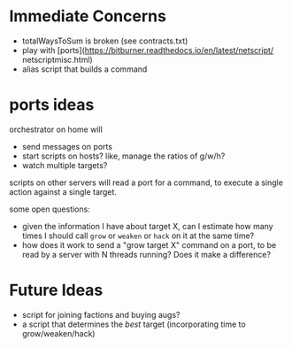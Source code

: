 # Immediate Concerns

- totalWaysToSum is broken (see contracts.txt)
- play with [ports](https://bitburner.readthedocs.io/en/latest/netscript/
netscriptmisc.html)
- alias script that builds a command

# ports ideas

orchestrator on home will

- send messages on ports
- start scripts on hosts? like, manage the ratios of g/w/h?
- watch multiple targets?

scripts on other servers will read a port for a command, to execute a single
action against a single target.

some open questions:

- given the information I have about target X, can I estimate how many times I should call `grow` or `weaken` or `hack` on it at the same time?
- how does it work to send a "grow target X" command on a port, to be read by a server with N threads running? Does it make a difference?

# Future Ideas

- script for joining factions and buying augs?
- a script that determines the *best* target (incorporating time to grow/weaken/hack)
